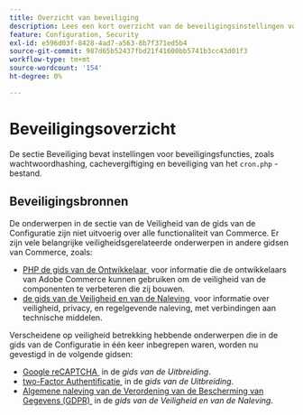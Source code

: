 ```yaml
---
title: Overzicht van beveiliging
description: Lees een kort overzicht van de beveiligingsinstellingen voor de Adobe Commerce-toepassing.
feature: Configuration, Security
exl-id: e596d03f-8428-4ad7-a563-8b7f371ed5b4
source-git-commit: 987d65b52437fbd21f41600bb5741b3cc43d01f3
workflow-type: tm+mt
source-wordcount: '154'
ht-degree: 0%

---
```


# Beveiligingsoverzicht

De sectie Beveiliging bevat instellingen voor beveiligingsfuncties, zoals wachtwoordhashing, cachevergiftiging en beveiliging van het `cron.php` -bestand.

## Beveiligingsbronnen

De onderwerpen in de sectie van de Veiligheid van de gids van de Configuratie zijn niet uitvoerig over alle functionaliteit van Commerce. Er zijn vele belangrijke veiligheidsgerelateerde onderwerpen in andere gidsen van Commerce, zoals:

- [&#x200B; PHP de gids van de Ontwikkelaar &#x200B;](https://developer.adobe.com/commerce/php/development/security/) voor informatie die de ontwikkelaars van Adobe Commerce kunnen gebruiken om de veiligheid van de componenten te verbeteren die zij bouwen.
- [&#x200B; de gids van de Veiligheid en van de Naleving &#x200B;](https://experienceleague.adobe.com/nl/docs/commerce-operations/security-and-compliance/overview) voor informatie over veiligheid, privacy, en regelgevende naleving, met verbindingen aan technische middelen.

Verscheidene op veiligheid betrekking hebbende onderwerpen die in de gids van de Configuratie in één keer inbegrepen waren, worden nu gevestigd in de volgende gidsen:

- [&#x200B; Google reCAPTCHA &#x200B;](https://experienceleague.adobe.com/nl/docs/commerce-admin/systems/security/captcha/security-google-recaptcha) in de _gids van de Uitbreiding_.
- [&#x200B; two-Factor Authentificatie &#x200B;](https://developer.adobe.com/commerce/testing/functional-testing-framework/two-factor-authentication/) in de _gids van de Uitbreiding_.
- [&#x200B; Algemene naleving van de Verordening van de Bescherming van Gegevens (GDPR) &#x200B;](https://experienceleague.adobe.com/nl/docs/commerce-operations/security-and-compliance/privacy/gdpr) in de _gids van de Veiligheid en van de Naleving_.

